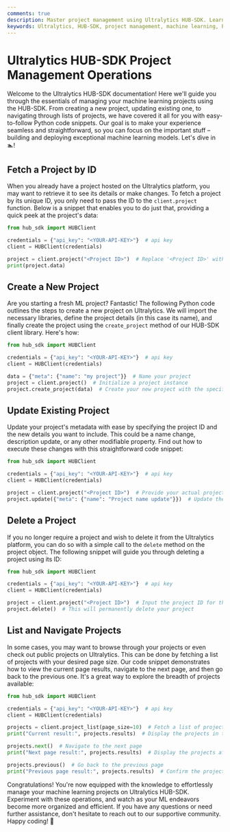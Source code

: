 ```yaml
---
comments: true
description: Master project management using Ultralytics HUB-SDK. Learn to create, update, delete, and list ML projects with easy Python code snippets.
keywords: Ultralytics, HUB-SDK, project management, machine learning, Python, create project, update project, delete project, list projects
---
```


# Ultralytics HUB-SDK Project Management Operations

Welcome to the Ultralytics HUB-SDK documentation! Here we'll guide you through the essentials of managing your machine learning projects using the HUB-SDK. From creating a new project, updating existing one, to navigating through lists of projects, we have covered it all for you with easy-to-follow Python code snippets. Our goal is to make your experience seamless and straightforward, so you can focus on the important stuff – building and deploying exceptional machine learning models. Let's dive in 🏊!

## Fetch a Project by ID

When you already have a project hosted on the Ultralytics platform, you may want to retrieve it to see its details or make changes. To fetch a project by its unique ID, you only need to pass the ID to the `client.project` function. Below is a snippet that enables you to do just that, providing a quick peek at the project's data:

```python
from hub_sdk import HUBClient

credentials = {"api_key": "<YOUR-API-KEY>"}  # api key
client = HUBClient(credentials)

project = client.project("<Project ID>")  # Replace '<Project ID>' with your actual project ID
print(project.data)
```

## Create a New Project

Are you starting a fresh ML project? Fantastic! The following Python code outlines the steps to create a new project on Ultralytics. We will import the necessary libraries, define the project details (in this case its name), and finally create the project using the `create_project` method of our HUB-SDK client library. Here's how:

```python
from hub_sdk import HUBClient

credentials = {"api_key": "<YOUR-API-KEY>"}  # api key
client = HUBClient(credentials)

data = {"meta": {"name": "my project"}}  # Name your project
project = client.project()  # Initialize a project instance
project.create_project(data)  # Create your new project with the specified data
```

## Update Existing Project

Update your project's metadata with ease by specifying the project ID and the new details you want to include. This could be a name change, description update, or any other modifiable property. Find out how to execute these changes with this straightforward code snippet:

```python
from hub_sdk import HUBClient

credentials = {"api_key": "<YOUR-API-KEY>"}  # api key
client = HUBClient(credentials)

project = client.project("<Project ID>")  # Provide your actual project ID here
project.update({"meta": {"name": "Project name update"}})  # Update the project's name or other metadata
```

## Delete a Project

If you no longer require a project and wish to delete it from the Ultralytics platform, you can do so with a simple call to the `delete` method on the project object. The following snippet will guide you through deleting a project using its ID:

```python
from hub_sdk import HUBClient

credentials = {"api_key": "<YOUR-API-KEY>"}  # api key
client = HUBClient(credentials)

project = client.project("<Project ID>")  # Input the project ID for the project to delete
project.delete()  # This will permanently delete your project
```

## List and Navigate Projects

In some cases, you may want to browse through your projects or even check out public projects on Ultralytics. This can be done by fetching a list of projects with your desired page size. Our code snippet demonstrates how to view the current page results, navigate to the next page, and then go back to the previous one. It's a great way to explore the breadth of projects available:

```python
from hub_sdk import HUBClient

credentials = {"api_key": "<YOUR-API-KEY>"}  # api key
client = HUBClient(credentials)

projects = client.project_list(page_size=10)  # Fetch a list of projects with specified page size
print("Current result:", projects.results)  # Display the projects in the current page

projects.next()  # Navigate to the next page
print("Next page result:", projects.results)  # Display the projects after pagination

projects.previous()  # Go back to the previous page
print("Previous page result:", projects.results)  # Confirm the projects in the previous page
```

Congratulations! You're now equipped with the knowledge to effortlessly manage your machine learning projects on Ultralytics HUB-SDK. Experiment with these operations, and watch as your ML endeavors become more organized and efficient. If you have any questions or need further assistance, don't hesitate to reach out to our supportive community. Happy coding! 🚀
